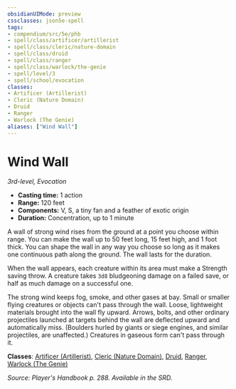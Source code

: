 ```yaml
---
obsidianUIMode: preview
cssclasses: json5e-spell
tags:
- compendium/src/5e/phb
- spell/class/artificer/artillerist
- spell/class/cleric/nature-domain
- spell/class/druid
- spell/class/ranger
- spell/class/warlock/the-genie
- spell/level/3
- spell/school/evocation
classes:
- Artificer (Artillerist)
- Cleric (Nature Domain)
- Druid
- Ranger
- Warlock (The Genie)
aliases: ["Wind Wall"]
---
```

# Wind Wall
*3rd-level, Evocation*  

- **Casting time:** 1 action
- **Range:** 120 feet
- **Components:** V, S, a tiny fan and a feather of exotic origin
- **Duration:** Concentration, up to 1 minute

A wall of strong wind rises from the ground at a point you choose within range. You can make the wall up to 50 feet long, 15 feet high, and 1 foot thick. You can shape the wall in any way you choose so long as it makes one continuous path along the ground. The wall lasts for the duration.

When the wall appears, each creature within its area must make a Strength saving throw. A creature takes `3d8` bludgeoning damage on a failed save, or half as much damage on a successful one.

The strong wind keeps fog, smoke, and other gases at bay. Small or smaller flying creatures or objects can't pass through the wall. Loose, lightweight materials brought into the wall fly upward. Arrows, bolts, and other ordinary projectiles launched at targets behind the wall are deflected upward and automatically miss. (Boulders hurled by giants or siege engines, and similar projectiles, are unaffected.) Creatures in gaseous form can't pass through it.

**Classes**: [Artificer (Artillerist)](/3-Mechanics/CLI/classes/artificer-artillerist-tce.md), [Cleric (Nature Domain)](/3-Mechanics/CLI/classes/cleric-nature-domain.md), [Druid](/3-Mechanics/CLI/classes/druid.md), [Ranger](/3-Mechanics/CLI/classes/ranger.md), [Warlock (The Genie)](/3-Mechanics/CLI/classes/warlock-the-genie-tce.md)

*Source: Player's Handbook p. 288. Available in the SRD.*